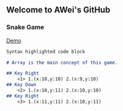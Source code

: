 ## Welcome to AWei's GitHub




### Snake Game

[Demo](https://spiraleyeld.github.io/game/game.html)

```markdown
Syntax highlighted code block

# Array is the main concept of this game.

## Key Right
    <1> 1.(x:10,y:10) 2.(x:9,y:10)
## Key Down
    <2> 1.(x:10,y:11) 2.(x:10,y:10)
## Key Right
    <3> 1.(x:11,y:11) 2.(x:10,y:11)

```



